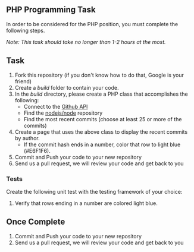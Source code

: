 ## PHP Programming Task

In order to be considered for the PHP position, you must complete the following steps.

*Note: This task should take no longer than 1-2 hours at the most.*


## Task

1. Fork this repository (if you don't know how to do that, Google is your friend)
2. Create a *build* folder to contain your code.
3. In the *build* directory, please create a PHP class that accomplishes the following:
	- Connect to the [Github API](http://developer.github.com/)
	- Find the [nodejs/node](https://github.com/nodejs/node) repository
	- Find the most recent commits (choose at least 25 or more of the commits)
4. Create a page that uses the above class to display the recent commits by author.
	- If the commit hash ends in a number, color that row to light blue (#E6F1F6).
5. Commit and Push your code to your new repository
6. Send us a pull request, we will review your code and get back to you

### Tests

Create the following unit test with the testing framework of your choice:
  1.  Verify that rows ending in a number are colored light blue.

## Once Complete
1. Commit and Push your code to your new repository
2. Send us a pull request, we will review your code and get back to you
